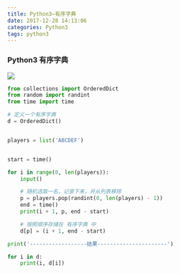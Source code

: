 ```yaml
---
title: Python3—有序字典
date: 2017-12-28 14:13:06
categories: Python3
tags: python3
---
```

### Python3 有序字典

![](https://images.pexels.com/photos/748777/pexels-photo-748777.jpeg?w=940&h=650&auto=compress&cs=tinysrgb)

<!-- more -->
```python
from collections import OrderedDict
from random import randint
from time import time

# 定义一个有序字典
d = OrderedDict()


players = list('ABCDEF')


start = time()

for i in range(0, len(players)):
    input()

    # 随机选取一名，记录下来，并从列表移除
    p = players.pop(randint(0, len(players) - 1))
    end = time()
    print(i + 1, p, end - start)

    # 按照顺序存储在 有序字典 中
    d[p] = (i + 1, end - start)

print('------------------结果----------------------')

for i in d:
    print(i, d[i])
```
